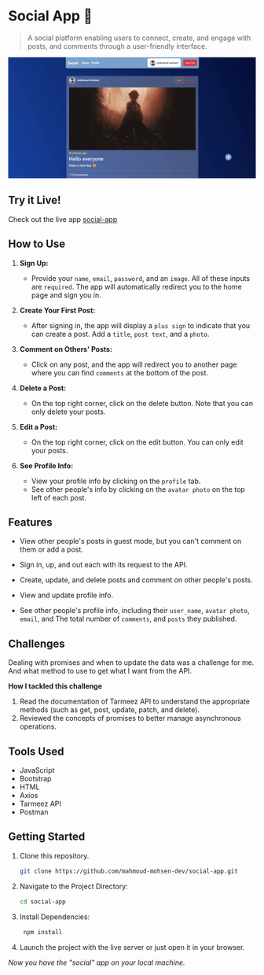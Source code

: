 # Social App 📱

> A social platform enabling users to connect, create, and engage with posts, and comments through a user-friendly interface.

<img src='./images/social-media-app.png'></img>

## Try it Live!

Check out the live app [social-app](https://social-app-platform.vercel.app/)

## How to Use

1. **Sign Up:**

    - Provide your `name`, `email`, `password`, and an `image`. All of these inputs are `required`. The app will automatically redirect you to the home page and sign you in.

2. **Create Your First Post:**

    - After signing in, the app will display a `plus sign` to indicate that you can create a post. Add a `title`, `post text`, and a `photo`.

3. **Comment on Others' Posts:**

    - Click on any post, and the app will redirect you to another page where you can find `comments` at the bottom of the post.

4. **Delete a Post:**

    - On the top right corner, click on the delete button. Note that you can only delete your posts.

5. **Edit a Post:**

    - On the top right corner, click on the edit button. You can only edit your posts.

6. **See Profile Info:**
    - View your profile info by clicking on the `profile` tab.
    - See other people's info by clicking on the `avatar photo` on the top left of each post.

## Features

-   View other people's posts in guest mode, but you can't comment on them or add a post.

-   Sign in, up, and out each with its request to the API.
-   Create, update, and delete posts and comment on other people's posts.
-   View and update profile info.
-   See other people's profile info, including their `user_name`, `avatar photo`, `email`, and The total number of `comments`, and `posts` they published.

## Challenges

Dealing with promises and when to update the data was a challenge for me. And what method to use to get what I want from the API.

**How I tackled this challenge**

1. Read the documentation of Tarmeez API to understand the appropriate methods (such as get, post, update, patch, and delete).
2. Reviewed the concepts of promises to better manage asynchronous operations.

## Tools Used

-   JavaScript
-   Bootstrap
-   HTML
-   Axios
-   Tarmeez API
-   Postman

## Getting Started

1. Clone this repository.

    ```bash
    git clone https://github.com/mahmoud-mohsen-dev/social-app.git
    ```

2. Navigate to the Project Directory:
    ```bash
    cd social-app
    ```
3. Install Dependencies:

    ```bash
     npm install
    ```

4. Launch the project with the live server or just open it in your browser.

_Now you have the "social" app on your local machine._
